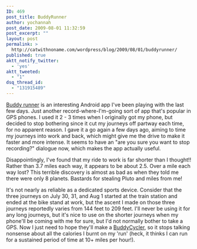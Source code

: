 ```yaml
---
ID: 469
post_title: BuddyRunner
author: yochannah
post_date: 2009-08-01 11:32:59
post_excerpt: ""
layout: post
permalink: >
  http://catwithnoname.com/wordpress/blog/2009/08/01/buddyrunner/
published: true
aktt_notify_twitter:
  - 'yes'
aktt_tweeted:
  - "1"
dsq_thread_id:
  - "131915489"
---
```

<a href="http://www.buddyrunner.com/yochannah"> Buddy runner</a> is an interesting Android app I've been playing with the last few days. Just another record-where-I'm-going sort of app that's popular in GPS phones. I used it 2 - 3 times when I originally got my phone, but decided to stop bothering since it cut my journeys off partway each time, for no apparent reason. I gave it a go again a few days ago, aiming to time my journeys into work and back, which might give me the drive to make it faster and more intense. It seems to have an "are you sure you want to stop recording?" dialogue now, which makes the app actually useful. 

Disappointingly, I've found that my ride to work is far shorter than I thought!!  Rather than 3.7 miles each way, it appears to be about 2.5. Over a mile each way lost? This terrible discovery is almost as bad as when they told me there were only 8 planets. Bastards for stealing Pluto and miles from me! 

It's not nearly as reliable as a dedicated sports device. Consider that the three journeys on July 30, 31, and Aug 1 started at the train station and ended at the bike stand at work, but the ascent I made on those three journeys reportedly varies from 144 feet to 209 feet. I'll never be using it for any long journeys, but it's nice to use on the shorter journeys when my phone'll be coming with me for sure, but I'd not normally bother to take a GPS. Now I just need to hope they'll make a <a href="http://www.cooloud.com/">BuddyCycler</a>, so it stops talking nonsense about all the calories I burnt on my 'run' (heck, it thinks I can run for a sustained period of time at 10+ miles per hour!).